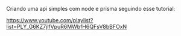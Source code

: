 Criando uma api simples com node e prisma seguindo esse tutorial:

https://www.youtube.com/playlist?list=PLY_G6KZ7jlfVpuR6MWbfH6QFsV8bBFOxN
